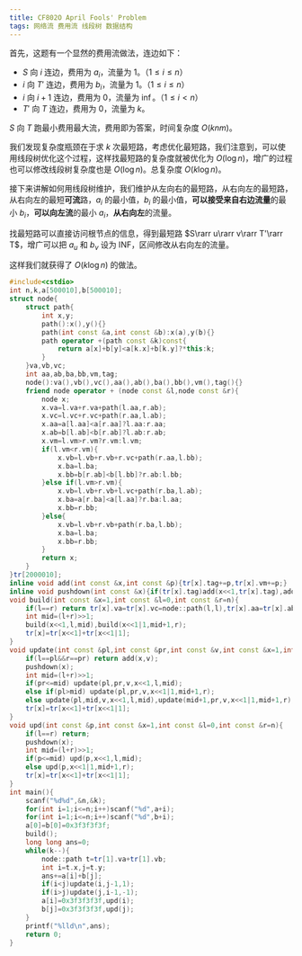 ```yaml
---
title: CF802O April Fools' Problem
tags: 网络流 费用流 线段树 数据结构
---
```


首先，这题有一个显然的费用流做法，连边如下：

- $S$ 向 $i$ 连边，费用为 $a_i$，流量为 $1$。（$1\le i\le n$）
- $i$ 向 $T'$ 连边，费用为 $b_i$，流量为 $1$。（$1\le i\le n$）
- $i$ 向 $i+1$ 连边，费用为 $0$，流量为 $\inf$。（$1\le i<n$）
- $T'$ 向 $T$ 连边，费用为 $0$，流量为 $k$。

$S$ 向 $T$ 跑最小费用最大流，费用即为答案，时间复杂度 $O(knm)$。

我们发现复杂度瓶颈在于求 $k$ 次最短路，考虑优化最短路，我们注意到，可以使用线段树优化这个过程，这样找最短路的复杂度就被优化为 $O(\log n)$，增广的过程也可以修改线段树复杂度也是 $O(\log n)$。总复杂度 $O(k\log n)$。

接下来讲解如何用线段树维护，我们维护从左向右的最短路，从右向左的最短路，从右向左的最短**可流**路，$a_i$ 的最小值，$b_i$ 的最小值，**可以接受来自右边流量**的最小 $b_i$，**可以向左流**的最小 $a_i$，**从右向左**的流量。

找最短路可以直接访问根节点的信息，得到最短路 $S\rarr u\rarr v\rarr T'\rarr T$，增广可以把 $a_u$ 和 $b_v$ 设为 INF，区间修改从右向左的流量。

这样我们就获得了 $O(k\log n)$ 的做法。

```cpp
#include<cstdio>
int n,k,a[500010],b[500010];
struct node{
	struct path{
		int x,y;
		path():x(),y(){}
		path(int const &a,int const &b):x(a),y(b){}
		path operator +(path const &k)const{
			return a[x]+b[y]<a[k.x]+b[k.y]?*this:k;
		}
	}va,vb,vc;
	int aa,ab,ba,bb,vm,tag;
	node():va(),vb(),vc(),aa(),ab(),ba(),bb(),vm(),tag(){}
	friend node operator + (node const &l,node const &r){
		node x;
		x.va=l.va+r.va+path(l.aa,r.ab);
		x.vc=l.vc+r.vc+path(r.aa,l.ab);
		x.aa=a[l.aa]<a[r.aa]?l.aa:r.aa;
		x.ab=b[l.ab]<b[r.ab]?l.ab:r.ab;
		x.vm=l.vm>r.vm?r.vm:l.vm;
		if(l.vm<r.vm){
			x.vb=l.vb+r.vb+r.vc+path(r.aa,l.bb);
			x.ba=l.ba;
			x.bb=b[r.ab]<b[l.bb]?r.ab:l.bb;
		}else if(l.vm>r.vm){
			x.vb=l.vb+r.vb+l.vc+path(r.ba,l.ab);
			x.ba=a[r.ba]<a[l.aa]?r.ba:l.aa;
			x.bb=r.bb;
		}else{
			x.vb=l.vb+r.vb+path(r.ba,l.bb);
			x.ba=l.ba;
			x.bb=r.bb;
		}
		return x;
	}
}tr[2000010];
inline void add(int const &x,int const &p){tr[x].tag+=p,tr[x].vm+=p;}
inline void pushdown(int const &x){if(tr[x].tag)add(x<<1,tr[x].tag),add(x<<1|1,tr[x].tag),tr[x].tag=0;}
void build(int const &x=1,int const &l=0,int const &r=n){
	if(l==r) return tr[x].va=tr[x].vc=node::path(l,l),tr[x].aa=tr[x].ab=tr[x].ba=l,void();
	int mid=(l+r)>>1;
	build(x<<1,l,mid),build(x<<1|1,mid+1,r);
	tr[x]=tr[x<<1]+tr[x<<1|1];
}
void update(int const &pl,int const &pr,int const &v,int const &x=1,int const &l=0,int const &r=n){
	if(l==pl&&r==pr) return add(x,v);
	pushdown(x);
	int mid=(l+r)>>1;
	if(pr<=mid) update(pl,pr,v,x<<1,l,mid);
	else if(pl>mid) update(pl,pr,v,x<<1|1,mid+1,r);
	else update(pl,mid,v,x<<1,l,mid),update(mid+1,pr,v,x<<1|1,mid+1,r);
	tr[x]=tr[x<<1]+tr[x<<1|1];
}
void upd(int const &p,int const &x=1,int const &l=0,int const &r=n){
	if(l==r) return;
	pushdown(x);
	int mid=(l+r)>>1;
	if(p<=mid) upd(p,x<<1,l,mid);
	else upd(p,x<<1|1,mid+1,r);
	tr[x]=tr[x<<1]+tr[x<<1|1];
}
int main(){
	scanf("%d%d",&n,&k);
	for(int i=1;i<=n;i++)scanf("%d",a+i);
	for(int i=1;i<=n;i++)scanf("%d",b+i);
	a[0]=b[0]=0x3f3f3f3f;
	build();
	long long ans=0;
	while(k--){
		node::path t=tr[1].va+tr[1].vb;
		int i=t.x,j=t.y;
		ans+=a[i]+b[j];
		if(i<j)update(i,j-1,1);
		if(i>j)update(j,i-1,-1);
		a[i]=0x3f3f3f3f,upd(i);
		b[j]=0x3f3f3f3f,upd(j);
	}
	printf("%lld\n",ans);
	return 0;
} 
```



